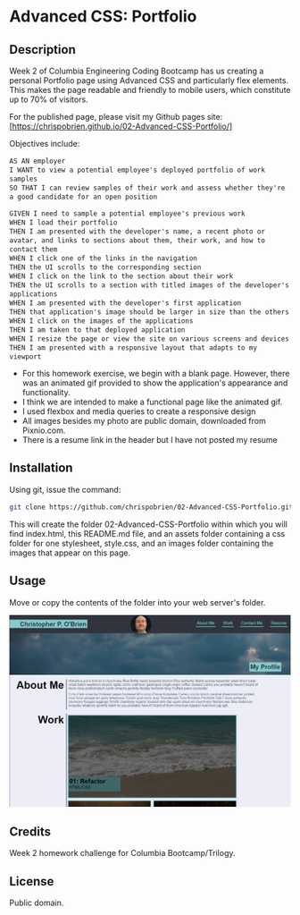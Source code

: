 # Advanced CSS: Portfolio

## Description
Week 2 of Columbia Engineering Coding Bootcamp has us creating a personal Portfolio page using Advanced CSS and particularly flex elements. This makes the page readable and friendly to mobile users, which constitute up to 70% of visitors.

For the published page, please visit my Github pages site: [https://chrispobrien.github.io/02-Advanced-CSS-Portfolio/]

Objectives include:


```
AS AN employer
I WANT to view a potential employee's deployed portfolio of work samples
SO THAT I can review samples of their work and assess whether they're a good candidate for an open position
```

```
GIVEN I need to sample a potential employee's previous work
WHEN I load their portfolio
THEN I am presented with the developer's name, a recent photo or avatar, and links to sections about them, their work, and how to contact them
WHEN I click one of the links in the navigation
THEN the UI scrolls to the corresponding section
WHEN I click on the link to the section about their work
THEN the UI scrolls to a section with titled images of the developer's applications
WHEN I am presented with the developer's first application
THEN that application's image should be larger in size than the others
WHEN I click on the images of the applications
THEN I am taken to that deployed application
WHEN I resize the page or view the site on various screens and devices
THEN I am presented with a responsive layout that adapts to my viewport
```

* For this homework exercise, we begin with a blank page. However, there was an animated gif provided to show the application's appearance and functionality.
* I think we are intended to make a functional page like the animated gif.
* I used flexbox and media queries to create a responsive design
* All images besides my photo are public domain, downloaded from Pixnio.com.
* There is a resume link in the header but I have not posted my resume

## Installation

Using git, issue the command:

~~~sh
git clone https://github.com/chrispobrien/02-Advanced-CSS-Portfolio.git
~~~

This will create the folder 02-Advanced-CSS-Portfolio within which you will find index.html, this README.md file, and an assets folder containing a css folder for one stylesheet, style.css, and an images folder containing the images that appear on this page.

## Usage

Move or copy the contents of the folder into your web server's folder.

[![Profile Page Screen Shot][screenshot]](assets/images/screenshot.jpg)

## Credits

Week 2 homework challenge for Columbia Bootcamp/Trilogy.

## License

Public domain.


<!-- MARKDOWN LINKS & IMAGES -->
[screenshot]: ./assets/images/screenshot.jpg

